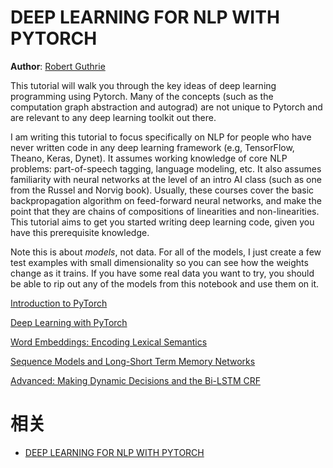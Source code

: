 
# DEEP LEARNING FOR NLP WITH PYTORCH

**Author**: [Robert Guthrie](https://github.com/rguthrie3/DeepLearningForNLPInPytorch)

This tutorial will walk you through the key ideas of deep learning programming using Pytorch. Many of the concepts (such as the computation graph abstraction and autograd) are not unique to Pytorch and are relevant to any deep learning toolkit out there.

I am writing this tutorial to focus specifically on NLP for people who have never written code in any deep learning framework (e.g, TensorFlow, Theano, Keras, Dynet). It assumes working knowledge of core NLP problems: part-of-speech tagging, language modeling, etc. It also assumes familiarity with neural networks at the level of an intro AI class (such as one from the Russel and Norvig book). Usually, these courses cover the basic backpropagation algorithm on feed-forward neural networks, and make the point that they are chains of compositions of linearities and non-linearities. This tutorial aims to get you started writing deep learning code, given you have this prerequisite knowledge.

Note this is about *models*, not data. For all of the models, I just create a few test examples with small dimensionality so you can see how the weights change as it trains. If you have some real data you want to try, you should be able to rip out any of the models from this notebook and use them on it.







[Introduction to PyTorch](https://pytorch.org/tutorials/beginner/nlp/pytorch_tutorial.html#sphx-glr-beginner-nlp-pytorch-tutorial-py)







[Deep Learning with PyTorch](https://pytorch.org/tutorials/beginner/nlp/deep_learning_tutorial.html#sphx-glr-beginner-nlp-deep-learning-tutorial-py)







[Word Embeddings: Encoding Lexical Semantics](https://pytorch.org/tutorials/beginner/nlp/word_embeddings_tutorial.html#sphx-glr-beginner-nlp-word-embeddings-tutorial-py)







[Sequence Models and Long-Short Term Memory Networks](https://pytorch.org/tutorials/beginner/nlp/sequence_models_tutorial.html#sphx-glr-beginner-nlp-sequence-models-tutorial-py)







[Advanced: Making Dynamic Decisions and the Bi-LSTM CRF](https://pytorch.org/tutorials/beginner/nlp/advanced_tutorial.html#sphx-glr-beginner-nlp-advanced-tutorial-py)




# 相关

- [DEEP LEARNING FOR NLP WITH PYTORCH](https://pytorch.org/tutorials/beginner/deep_learning_nlp_tutorial.html)
